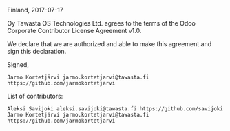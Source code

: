 Finland, 2017-07-17

Oy Tawasta OS Technologies Ltd. agrees to the terms of the Odoo Corporate Contributor License Agreement v1.0.

We declare that we are authorized and able to make this agreement and sign this declaration.

Signed,

    Jarmo Kortetjärvi jarmo.kortetjarvi@tawasta.fi https://github.com/jarmokortetjarvi

List of contributors:

    Aleksi Savijoki aleksi.savijoki@tawasta.fi https://github.com/savijoki
    Jarmo Kortetjärvi jarmo.kortetjarvi@tawasta.fi https://github.com/jarmokortetjarvi
